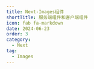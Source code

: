 ```yaml
---
title: Next-Images组件
shortTitle: 服务端组件和客户端组件
icon: fab fa-markdown
date: 2024-06-23
order: 3
category:
  - Next
tag:
  - Images
---
```


